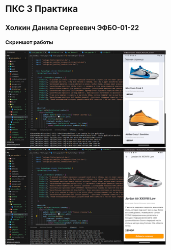 # ПКС 3 Практика
## Холкин Данила Сергеевич ЭФБО-01-22
### Скриншот работы
<img src="/-static/practice_3/main_page.png" />
<img src="/-static/practice_3/note_page.png" />
